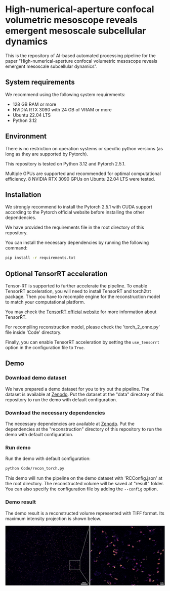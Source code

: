 # High-numerical-aperture confocal volumetric mesoscope reveals emergent mesoscale subcellular dynamics

This is the repository of AI-based automated processing pipeline for the paper "High-numerical-aperture confocal volumetric mesoscope reveals emergent mesoscale subcellular dynamics".

## System requirements

We recommend using the following system requirements:
* 128 GB RAM or more
* NVIDIA RTX 3090 with 24 GB of VRAM or more
* Ubuntu 22.04 LTS
* Python 3.12

## Environment
There is no restriction on operation systems or specific python versions (as long as they are supported by Pytorch). 

This repository is tested on Python 3.12 and Pytorch 2.5.1.

Multiple GPUs are supported and recommended for optimal computational efficiency. 8 NVIDIA RTX 3090 GPUs on Ubuntu 22.04 LTS were tested.

## Installation

We strongly recommend to install the Pytorch 2.5.1 with CUDA support according to the Pytorch official website before installing the other dependencies.

We have provided the requirements file in the root directory of this repository.

You can install the necessary dependencies by running the following command:
```bash
pip install -r requirements.txt
```

## Optional TensorRT acceleration

Tensor-RT is supported to further accelerate the pipeline. To enable TensorRT acceleration, you will need to install TensorRT and torch2trt package. Then you have to recompile engine for the reconstruction model to match your computational platform.

You may check the [TensorRT official website](https://developer.nvidia.com/tensorrt) for more information about TensorRT.

For recompiling reconstruction model, please check the 'torch_2_onnx.py' file inside 'Code' directory.

Finally, you can enable TensorRT acceleration by setting the `use_tensorrt` option in the configuration file to `True`.

## Demo
### Download demo dataset

We have prepared a demo dataset for you to try out the pipeline. The dataset is available at [Zenodo](https://zenodo.org/records/16919909). Put the dataset at the "data" directory of this repository to run the demo with default configuration.

### Download the necessary dependencies

The necessary dependencies are available at [Zenodo](https://zenodo.org/records/16919833). Put the dependencies at the "reconstruction" directory of this repository to run the demo with default configuration.

### Run demo

Run the demo with default configuration:
```bash
python Code/recon_torch.py
```

This demo will run the pipeline on the demo dataset with 'RCConfig.json' at the root directory. The reconstructed volume will be saved at "result" folder. You can also specify the configuration file by adding the `--config` option.

### Demo result
The demo result is a reconstructed volume represented with TIFF format. Its maximum intensity projection is shown below.

![Demo output](./cover.png)

